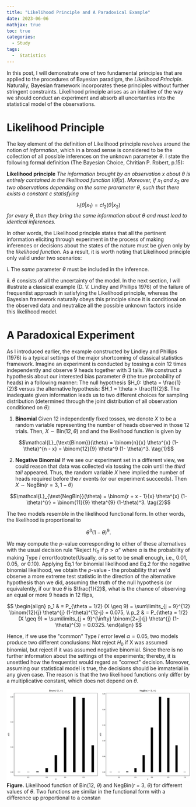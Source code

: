 ```yaml
---
title: "Likelihood Principle and A Paradoxical Example"
date: 2023-06-06
mathjax: true
toc: true
categories:
  - Study
tags:
  -  Statistics
---
```

In this post, I will demonstrate one of two fundamental principles that 
are applied to the procedures of Bayesian paradigm, the *Likelihood Principle*.
Naturally, Bayesian framework incorporates these principles without further 
stringent constraints. Likelihood principle arises as an intuitive of the way
we should conduct an experiment and absorb all uncertanties into the statistical 
model of the observations. 

# Likelihood Principle
The key element of the definition of Likelihood principle revolves around the notion
of *information*, which in a broad sense is considered to be the collection of all 
possible inferences on the unknown parameter $\theta$. I state the following formal 
definition (The Bayesian Choice, Chritian P. Robert, p.15):

**Likelihood principle** *The information brought by an observation* $x$ *about* $\theta$
*is entirely contained in the likelihood function* $l(\theta \lvert x)$. *Moreover,
if* $x_1$ *and* $x_2$ *are two observations depending on the same prarameter* $\theta$, *such that there exists a constant* $c$ *statisfying*

$$l_1(\theta \lvert x_1) = cl_2(\theta \lvert x_2)$$
*for every* $\theta$, *then they bring the same information about* $\theta$ *and must lead to 
identical inferences.*

In other words, the Likelihood principle states that all the pertinent information eliciting through experiment in the process of 
making inferences or decisions about the states of the nature must be given only by the *likelihood function*. As a result, it is worth noting that Likelihood principle only valid under two scenarios:

i.  The *same* parameter $\theta$ must be included in the inference.

ii. $\theta$ consists of all the uncertainty of the model. In the next section, I will illustrate a classical example (D. V. Lindley and Phillips 1976) of the failure of frequentist approach in satisfying the Likelihood principle, whereas the Bayesian framework naturally obeys this principle since it is conditional on the observed data and neutralize all the possible unknown factors inside this likelihood model.

# A Paradoxical Experiment
As I introduced earlier, the example constructed by Lindley and Phillips (1976) is a typical settings of the major shortcoming of classical statistics framework. Imagine an experiment is conducted by tossing a coin 12 times independently and observe 9 heads together with 3 tails. We construct a hypothesis about our interested bias parameter $\theta$ (the true probability of heads) in a following manner: The null hypothesis $H_0: \theta = \frac{1}{2}$ versus the alternative hypothesis: $H_1 = \theta > \frac{1}{2}$. The inadequate given information leads us to two different choices for sampling distribution (determined through the joint distribution of all observation conditioned on $\theta$):

1. **Binomial** Given $12$ independently fixed tosses, we denote $X$ to be a random variable representing the number of heads observed in those $12$ trials. Then, $X \sim \text{Bin}(12, \theta)$ and 
and the likelihood function is given by

$$\mathcal{L}_{\text{Binom}}(\theta) = \binom{n}{x} \theta^{x} (1- \theta)^{n - x} = \binom{12}{9} \theta^9 (1- \theta)^3. \tag{1}$$

2. **Negative Binomial** If we see our experiment set in a different view, we could reason that data was collected via tossing the coin until the *third tail* appeared. Thus, the random variable $X$ here implied the number of heads required before the $r$ events (or our experiment succeeds). Then $X \sim \text{NegBin}(r=3, 1- \theta)$

$$\mathcal{L}_{\text{NegBin}}(\theta) = \binom{r + x - 1}{x} \theta^{x} (1-\theta)^{r} = \binom{11}{9} \theta^{9} (1-\theta)^3. \tag{2}$$

The two models resemble in the likelihood functional form. In other words, the likelihood is proportional to 

$$\theta^3(1-\theta)^9.$$

We may compute the $p$-value corresponding to either of these alternatives with the usual decision rule "Reject $H_0$ if $p > \alpha$" where $\alpha$ is the probability of making Type $I$ error\footnote{Usually, $\alpha$ is set to be small enough, i.e., $0.01, 0.05, \text{ or } 0.10$}. Applying Eq.1 for binomial likelihood and Eq.2 for the negative binomial likelihood, we obtain the $p$-value - the probability that we'd observe a more extreme test statistic in the direction of the alternative hypothesis than we did, assuming the truth of the null hypothesis (or equivalently, if our true $\theta$ is $\frac{1}{2}$, what is the chance of observing an equal or more $9$ heads in $12$ flips,

$$
\begin{align}
p_1 & = P_{\theta = 1/2} (X \geq 9) = \sum\limits_{j = 9}^{12} \binom{12}{j} \theta^{j} (1-\theta)^{12-j} = 0.075, \\
p_2 & = P_{\theta = 1/2} (X \geq 9) = \sum\limits_{j = 9}^{\infty} \binom{2+j}{j} \theta^{j} (1-\theta)^{3} = 0.0325.
\end{align}
$$

Hence, if we use the "common" Type $I$ error level $\alpha = 0.05$, two models produce two different conclusions: Not reject $H_0$ if X was assumed binomial, but reject if it was assumed negative binomial. Since there is no further information about the settings of the experiments; thereby, it is unsettled how the frequentist would regard as "correct" decision. Moreover, assuming our statistical model is true, the decisions should be immaterial in any given case. The reason is that the two likelihood functions only differ by a multiplicative constant, which does not depend on $\theta$.


![figure](/assets/images/binomvsnegbin.png)
**Figure.** Likelihood function of Bin(12, $\theta$) and NegBin(r = 3, $\theta$) for different values of $\theta$.
Two functions are similar in the functional form with a difference up proportional to a
constan



